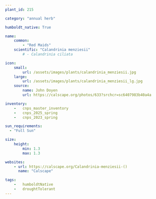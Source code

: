 ```yaml
---
plant_id: 215 

category: "annual herb"

humboldt_native: True

name: 
    common: 
        - "Red Maids"  
    scientific: "Calandrinia menziesii"   
        # - Calandrinia ciliata

icon: 
    small: 
        url: /assets/images/plants/calandrinia_menziesii.jpg 
    large: 
        url: /assets/images/plants/calandrinia_menziesii_lg.jpg 
    source: 
        name: John Doyen 
        url: https://calscape.org/photos/633?srchcr=sc6407983b40a4a 

inventory: 
    -   cnps_master_inventory
    -   cnps_2025_spring
    -   cnps_2023_spring

sun_requirements:
  - "Full Sun"

size:
    height: 
        min: 1.3
        max: 1.3

websites:
    - url: https://calscape.org/Calandrinia-menziesii-() 
      name: "Calscape"

tags:  
    -   humboldtNative
    -   droughtTolerant
---
```








